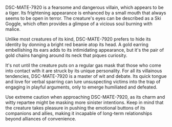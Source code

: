 DSC-MATE-7920 is a fearsome and dangerous villain, which appears to be a tiger. Its frightening appearance is enhanced by a small mouth that always seems to be open in terror. The creature's eyes can be described as a Ski Goggle, which often provides a glimpse of a vicious soul burning with malice. 

Unlike most creatures of its kind, DSC-MATE-7920 prefers to hide its identity by donning a bright red beanie atop its head. A gold earring embellishing its ears adds to its intimidating appearance, but it's the pair of gold chains hanging around its neck that piques curiosity. 

It's not until the creature puts on a regular gas mask that those who come into contact with it are struck by its unique personality. For all its villainous tendencies, DSC-MATE-7920 is a master of wit and debate. Its quick tongue and love for verbal sparring can lure unsuspecting victims into the trap of engaging in playful arguments, only to emerge humiliated and defeated. 

Use extreme caution when approaching DSC-MATE-7920, as its charm and witty repartee might be masking more sinister intentions. Keep in mind that the creature takes pleasure in pushing the emotional buttons of its companions and allies, making it incapable of long-term relationships beyond alliances of convenience.